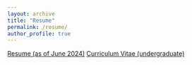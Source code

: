 ```yaml
---
layout: archive
title: "Resume"
permalink: /resume/
author_profile: true
---
```



[Resume (as of June 2024)](http://ChirayuSalgarkar.github.io/files/CSalgarkarResume.pdf)
[Curriculum Vitae (undergraduate)](http://ChirayuSalgarkar.github.io/files/CSalgarkarCVUndergrad.pdf)

